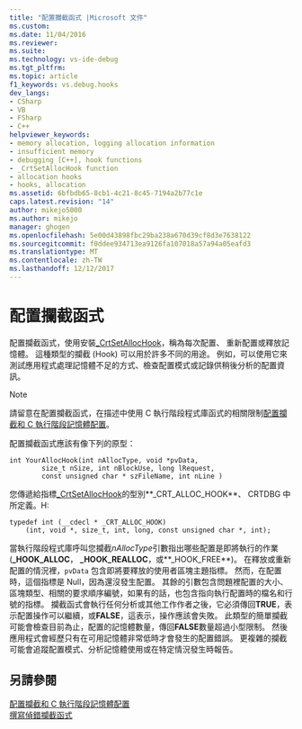 ```yaml
---
title: "配置攔截函式 |Microsoft 文件"
ms.custom: 
ms.date: 11/04/2016
ms.reviewer: 
ms.suite: 
ms.technology: vs-ide-debug
ms.tgt_pltfrm: 
ms.topic: article
f1_keywords: vs.debug.hooks
dev_langs:
- CSharp
- VB
- FSharp
- C++
helpviewer_keywords:
- memory allocation, logging allocation information
- insufficient memory
- debugging [C++], hook functions
- _CrtSetAllocHook function
- allocation hooks
- hooks, allocation
ms.assetid: 6bfbdb65-8cb1-4c21-8c45-7194a2b77c1e
caps.latest.revision: "14"
author: mikejo5000
ms.author: mikejo
manager: ghogen
ms.openlocfilehash: 5e00d43898fbc29ba238a670d39cf8d3e7638122
ms.sourcegitcommit: f0ddee934713ea9126fa107018a57a94a05eafd3
ms.translationtype: MT
ms.contentlocale: zh-TW
ms.lasthandoff: 12/12/2017
---
```

# <a name="allocation-hook-functions"></a>配置攔截函式
配置攔截函式，使用安裝[_CrtSetAllocHook](/cpp/c-runtime-library/reference/crtsetallochook)，稱為每次配置、 重新配置或釋放記憶體。 這種類型的攔截 (Hook) 可以用於許多不同的用途。 例如，可以使用它來測試應用程式處理記憶體不足的方式、檢查配置模式或記錄供稍後分析的配置資訊。  
  
> [!NOTE]
>  請留意在配置攔截函式，在描述中使用 C 執行階段程式庫函式的相關限制[配置攔截和 C 執行階段記憶體配置](../debugger/allocation-hooks-and-c-run-time-memory-allocations.md)。  
  
 配置攔截函式應該有像下列的原型：  
  
```  
int YourAllocHook(int nAllocType, void *pvData,  
        size_t nSize, int nBlockUse, long lRequest,  
        const unsigned char * szFileName, int nLine )  
```  
  
 您傳遞給指標[_CrtSetAllocHook](/cpp/c-runtime-library/reference/crtsetallochook)的型別**_CRT_ALLOC_HOOK**、 CRTDBG 中所定義。H:  
  
```  
typedef int (__cdecl * _CRT_ALLOC_HOOK)  
    (int, void *, size_t, int, long, const unsigned char *, int);  
```  
  
 當執行階段程式庫呼叫您攔截*nAllocType*引數指出哪些配置是即將執行的作業 (**_HOOK_ALLOC**， **_HOOK_REALLOC**，或**_HOOK_FREE**)。 在釋放或重新配置的情況裡，`pvData` 包含即將要釋放的使用者區塊主題指標。 然而，在配置時，這個指標是 Null，因為還沒發生配置。 其餘的引數包含問題裡配置的大小、區塊類型、相關的要求順序編號，如果有的話，也包含指向執行配置時的檔名和行號的指標。 攔截函式會執行任何分析或其他工作作者之後，它必須傳回**TRUE**，表示配置操作可以繼續，或**FALSE**，這表示，操作應該會失敗。 此類型的簡單攔截可能會檢查目前為止，配置的記憶體數量，傳回**FALSE**數量超過小型限制。 然後應用程式會經歷只有在可用記憶體非常低時才會發生的配置錯誤。 更複雜的攔截可能會追蹤配置模式、分析記憶體使用或在特定情況發生時報告。  
  
## <a name="see-also"></a>另請參閱  
 [配置攔截和 C 執行階段記憶體配置](../debugger/allocation-hooks-and-c-run-time-memory-allocations.md)   
 [撰寫偵錯攔截函式](../debugger/debug-hook-function-writing.md)   
